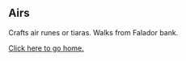 ## Airs

Crafts air runes or tiaras.
Walks from Falador bank.

[Click here to go home.](https://elli-tt.github.io/) 
